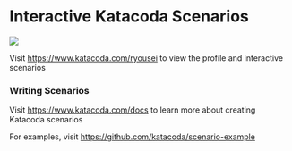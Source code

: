 # Interactive Katacoda Scenarios

[![](http://shields.katacoda.com/katacoda/ryousei/count.svg)](https://www.katacoda.com/ryousei "Get your profile on Katacoda.com")

Visit https://www.katacoda.com/ryousei to view the profile and interactive scenarios

### Writing Scenarios
Visit https://www.katacoda.com/docs to learn more about creating Katacoda scenarios

For examples, visit https://github.com/katacoda/scenario-example
